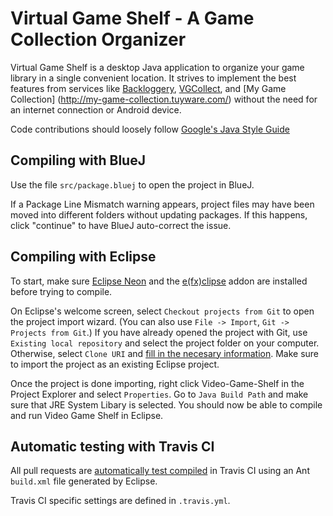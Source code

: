 # Virtual Game Shelf - A Game Collection Organizer
Virtual Game Shelf is a desktop Java application to organize your
game library in a single convenient location. It strives to implement
the best features from services like [Backloggery](http://www.backloggery.com/),
[VGCollect](https://vgcollect.com), and [My Game Collection]
(http://my-game-collection.tuyware.com/) without the need for an
internet connection or Android device.

Code contributions should loosely follow [Google's Java Style Guide](https://google.github.io/styleguide/javaguide.html)

## Compiling with BlueJ

Use the file `src/package.bluej` to open the project in BlueJ.

If a Package Line Mismatch warning appears, project files may
have been moved into different folders without updating packages.
If this happens, click "continue" to have BlueJ auto-correct the issue.

## Compiling with Eclipse

To start, make sure [Eclipse Neon](https://www.eclipse.org/) and the
[e(fx)clipse](http://www.eclipse.org/efxclipse/install.html) addon are
installed before trying to compile.

On Eclipse's welcome screen, select `Checkout projects from Git` to
open the project import wizard. (You can also use `File -> Import`,
`Git -> Projects from Git`.) If you have already opened the project
with Git, use `Existing local repository` and select the project
folder on your computer. Otherwise, select `Clone URI` and
[fill in the necesary information](http://i.imgur.com/pcPI0Wh.png).
Make sure to import the project as an existing Eclipse project.

Once the project is done importing, right click Video-Game-Shelf
in the Project Explorer and select `Properties`. Go to `Java Build
Path` and make sure that JRE System Libary is selected. You should
now be able to compile and run Video Game Shelf in Eclipse.

## Automatic testing with Travis CI

All pull requests are [automatically test compiled](https://travis-ci.com/Stevoisiak/Virtual-Game-Shelf/)
in Travis CI using an Ant `build.xml` file generated by Eclipse.

Travis CI specific settings are defined in `.travis.yml`.
